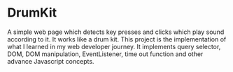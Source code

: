 # DrumKit
A simple web page which detects key presses and clicks which play sound according to it. It works like a drum kit. This project is the implementation of what I learned in my web developer journey. It implements query selector, DOM, DOM manipulation, EventListener, time out function and other advance Javascript concepts.

